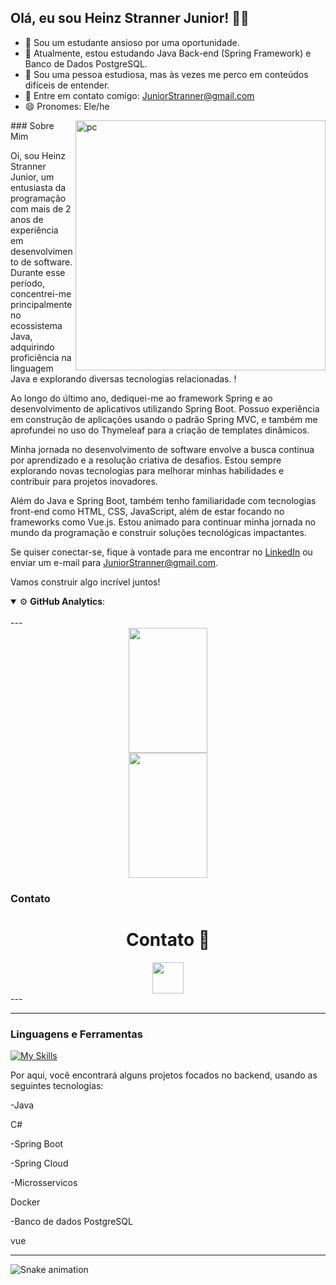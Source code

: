 ## Olá, eu sou Heinz Stranner Junior! 👨‍💻
- 🔭 Sou um estudante ansioso por uma oportunidade.
- 🌱 Atualmente, estou estudando Java Back-end (Spring Framework) e Banco de Dados PostgreSQL.
- 🤔 Sou uma pessoa estudiosa, mas às vezes me perco em conteúdos difíceis de entender.
- 📧 Entre em contato comigo: JuniorStranner@gmail.com
- 😄 Pronomes: Ele/he

<img src="https://images.vexels.com/media/users/3/283663/isolated/preview/abda7a0cf347389ef2da7a2b3bd1f6cb-retro-purple-computer.png" min-width="400px" max-width="400px" width="400px" align="right" alt="pc">
<!-- Sobre Mim 🙋‍♂️ -->
### Sobre Mim

<p align="left">Oi, sou Heinz Stranner Junior, um entusiasta da programação com mais de 2 anos de experiência em desenvolvimento de software. Durante esse período, concentrei-me principalmente no ecossistema Java, adquirindo proficiência na linguagem Java e explorando diversas tecnologias relacionadas. !

Ao longo do último ano, dediquei-me ao framework Spring e ao desenvolvimento de aplicativos utilizando Spring Boot. Possuo experiência em construção de aplicações usando o padrão Spring MVC, e também me aprofundei no uso do Thymeleaf para a criação de templates dinâmicos.

Minha jornada no desenvolvimento de software envolve a busca contínua por aprendizado e a resolução criativa de desafios. Estou sempre explorando novas tecnologias para melhorar minhas habilidades e contribuir para projetos inovadores.

Além do Java e Spring Boot, também tenho familiaridade com tecnologias front-end como HTML, CSS, JavaScript, além de estar focando no frameworks como Vue.js. Estou animado para continuar minha jornada no mundo da programação e construir soluções tecnológicas impactantes.

Se quiser conectar-se, fique à vontade para me encontrar no [LinkedIn](https://www.linkedin.com/in/heinz-stranner-junior/) ou enviar um e-mail para [JuniorStranner@gmail.com](mailto:JuniorStranner@gmail.com).</p>

Vamos construir algo incrível juntos!

<details open>
    <summary>⚙ <b>GitHub Analytics</b>: </summary>
    <br>
---
<!-- Estatísticas 📊 -->
<div align="center">  
  <img width="50%" height="200px" src="https://github-readme-stats.vercel.app/api?username=Junior-Stranner&show_icons=true&count_private=true&hide_border=true&title_color=8A2BE2&icon_color=4B0082&text_color=48D1CC&bg_color=0d1117" /> 
  <img width="50%" height="200px" src="https://github-readme-stats.vercel.app/api/top-langs/?username=Junior-Stranner&layout=compact&hide_border=true&title_color=8A2BE2&text_color=48D1CC&bg_color=0d1117" />
</div>

</details

<!-- Contato 📧 -->
### Contato

</div>

<h1 align="middle">Contato 📧</h1>
<div align="middle">
  <a href = https://www.linkedin.com/in/heinz-stranner-junior/ > 
    <img src="https://cdn.jsdelivr.net/gh/devicons/devicon/icons/linkedin/linkedin-original.svg" heigh = 50px width =50px />
  </a>
</div>
---

<!-- Linguagens e Ferramentas 🔧 -->
<!-- Linguagens e Ferramentas 🔧 -->


<!--<div align="center"> 
  <img src="https://cdn.jsdelivr.net/gh/devicons/devicon/icons/java/java-original.svg" height="50px" width="50px" />  
  <img src="https://cdn.jsdelivr.net/gh/devicons/devicon/icons/spring/spring-original.svg" height="50px" width="50px" />
  <img src="https://cdn.jsdelivr.net/gh/devicons/devicon/icons/html5/html5-original.svg" height="50px" width="50px" />
  <img src="https://cdn.jsdelivr.net/gh/devicons/devicon/icons/css3/css3-original.svg" height="50px" width="50px" />
  <img src="https://cdn.jsdelivr.net/gh/devicons/devicon/icons/postgresql/postgresql-original.svg" height="50px" width="50px" />
  <img src="https://cdn.jsdelivr.net/gh/devicons/devicon/icons/github/github-original.svg" height="50px" width="50px" />  
  <img src="https://cdn.jsdelivr.net/gh/devicons/devicon/icons/javascript/javascript-original.svg" height="50px" width="50px" />
  <img src="https://cdn.jsdelivr.net/gh/devicons/devicon/icons/nodejs/nodejs-original-wordmark.svg" height="50px" width="50px" />
  <img src="https://cdn.jsdelivr.net/gh/devicons/devicon/icons/vuejs/vuejs-original.svg" height="50px" width="50px" /> <!-- Substituição do React pelo Vue.js -->
</div>

<hr>

### Linguagens e Ferramentas

[![My Skills](https://skillicons.dev/icons?i=java,csharp,spring,postgresql,docker,vue)](https://skillicons.dev)

Por aqui, você encontrará alguns projetos focados no backend, usando as seguintes tecnologias:
<p>-Java</p> 
<p>C#</p> 
<p>-Spring Boot</p>
<p>-Spring Cloud</p>
<p>-Microsservicos</p>
<p>Docker</p>
<p>-Banco de dados PostgreSQL</p>
<p>vue</p>

<hr>


 ![Snake animation](https://github.com/Junior-Stranner/Junior-Stranner/blob/output/github-contribution-grid-snake.svg)
